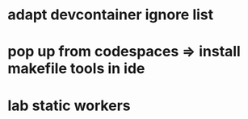 
# adapt devcontainer ignore list

# pop up from codespaces => install makefile tools in ide

# lab static workers
